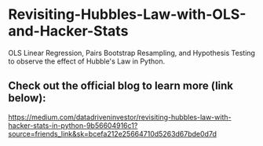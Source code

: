 # Revisiting-Hubbles-Law-with-OLS-and-Hacker-Stats
OLS Linear Regression, Pairs Bootstrap Resampling, and Hypothesis Testing to observe the effect of Hubble's Law in Python.

## Check out the official blog to learn more (link below):
https://medium.com/datadriveninvestor/revisiting-hubbles-law-with-hacker-stats-in-python-9b56604916c1?source=friends_link&sk=bcefa212e25664710d5263d67bde0d7d
